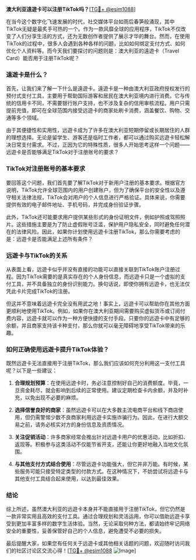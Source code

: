 **澳大利亚遠遊卡可以注册TikTok吗？**[[TG💪+ @esim1088](https://t.me/s/esim1088)]

在当今这个数字化飞速发展的时代，社交媒体平台如雨后春笋般涌现，其中TikTok无疑是最炙手可热的一个。作为一款风靡全球的应用程序，TikTok不仅改变了人们分享生活的方式，还为无数创作者提供了展示才华的舞台。然而，在使用TikTok的过程中，很多人会遇到各种各样的问题，比如如何绑定支付方式、如何优化个人资料等。而今天我们要探讨的问题则是：澳大利亚的遠遊卡（Travel Card）能否用于注册TikTok呢？

### 遠遊卡是什么？

首先，让我们来了解一下什么是遠遊卡。遠遊卡是一种由澳大利亚政府授权发行的预付式支付工具，主要用于帮助国际游客和居民在澳大利亚境内进行消费。它与传统的信用卡不同，不需要银行账户支持，也不涉及复杂的信用审核流程。用户只需提前充值，即可在全球范围内接受远遊卡的商家处刷卡消费，涵盖餐饮、购物、交通等多个领域。

由于其便捷性和实用性，远遊卡成为了许多在澳大利亚短期停留或长期居住的人群的理想选择。无论是留学生、游客还是临时工作者，都可以通过购买远遊卡轻松解决日常支付需求。不过，正因为它的特殊性质，很多人开始思考这样一个问题——远遊卡是否能够满足TikTok对于注册账号的要求？

### TikTok对注册账号的基本要求

要回答这个问题，我们首先要了解TikTok对于新用户注册的基本要求。根据官方说明，TikTok允许全球范围内的用户创建账户，但为了确保平台的安全性以及遵守相关法律法规，TikTok会对用户的个人信息进行严格验证。具体来说，你需要提供有效的电子邮件地址、手机号码，并完成身份验证步骤。

此外，TikTok还可能要求用户提供某些形式的身份证明文件，例如护照或驾照照片。这些措施主要是为了防止虚假账号泛滥，保护用户隐私安全，同时避免任何潜在的法律风险。因此，如果你计划使用远遊卡注册TikTok，那么你需要考虑的是：远遊卡是否能满足上述所有条件？

### 远遊卡与TikTok的关系

从表面上看，远遊卡似乎并没有直接的功能可以直接关联到TikTok账户注册过程。因为TikTok需要的是真实存在的个人身份信息，而远遊卡只是一个虚拟的支付工具，并不具备独立的身份识别能力。换句话说，即使你拥有远遊卡，也无法仅凭此卡片完成TikTok的注册。

但这并不意味着远遊卡完全没有用武之地！事实上，远遊卡可以帮助你在其他方面更顺利地使用TikTok。例如，如果你在澳大利亚期间需要购买虚拟货币或订阅付费内容，远遊卡就可以作为一种方便快捷的支付手段。只要你的远遊卡中有足够的余额，并且商家支持该卡种支付，那么你就可以毫无障碍地享受TikTok带来的乐趣。

### 如何正确使用远遊卡提升TikTok体验？

既然远遊卡无法直接用于注册TikTok，那么我们应该如何充分利用这一支付工具呢？以下是一些建议：

1. **合理规划预算**：在使用远遊卡时，务必注意控制好自己的消费额度。毕竟，一旦资金耗尽，就会影响到后续的正常使用。建议定期检查卡内余额，并及时补充，以免出现不必要的麻烦。
   
2. **选择信誉良好的商家**：虽然远遊卡可以在大多数主流电商平台和线下商店使用，但仍需警惕少数不良商家利用远遊卡实施诈骗行为。因此，在进行大额交易之前，请务必核实对方的身份信息及资质情况。
   
3. **关注促销活动**：许多商家经常会推出针对远遊卡用户的优惠活动，比如折扣、返现等。积极参与这类活动不仅能节省开支，还能让你更好地融入当地文化氛围。

4. **与其他支付方式结合使用**：尽管远遊卡功能强大，但它并非万能。有时候，某些服务可能只接受特定类型的付款方式。在这种情况下，不妨尝试将远遊卡与其他支付工具结合起来使用，以达到最佳效果。

### 结论

综上所述，虽然澳大利亚的远遊卡本身并不能直接用于注册TikTok，但它仍然是一款非常实用且高效的支付工具。通过合理规划和灵活运用，你可以借助远遊卡享受到更加丰富多样的数字生活体验。当然，无论采取何种方法，都请始终牢记网络安全的重要性，妥善保管好自己的个人信息，避免遭受不必要的损失。

最后提醒大家，如果您有任何关于远遊卡或其他相关话题的问题，欢迎随时访问我们的社区讨论区交流心得！[[TG💪+ @esim1088](https://t.me/s/esim1088) ![Image](https://i.postimg.cc/4NQfJmqS/Snipaste-2025-05-13-00-14-12.png)]